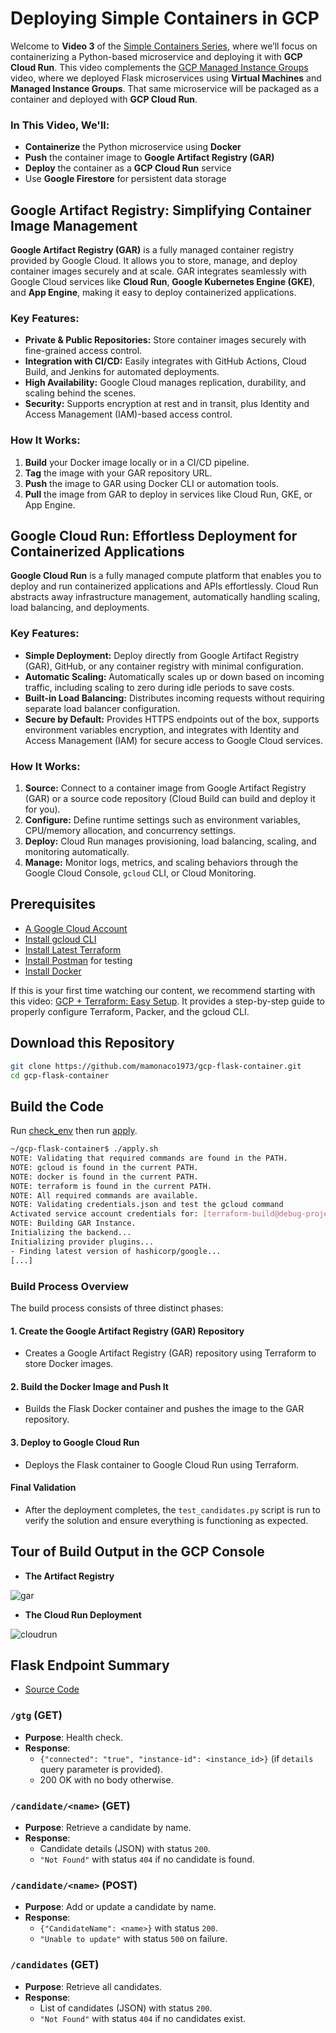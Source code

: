 # Deploying Simple Containers in GCP

Welcome to **Video 3** of the [Simple Containers Series](https://www.youtube.com/@MikesCloudSolutions), where we’ll focus on containerizing a Python-based microservice and deploying it with **GCP Cloud Run**. This video complements the [GCP Managed Instance Groups](https://www.youtube.com/watch?v=AAOZOhREc5o) video, where we deployed Flask microservices using **Virtual Machines** and **Managed Instance Groups**. That same microservice will be packaged as a container and deployed with **GCP Cloud Run**.

### In This Video, We'll:

- **Containerize** the Python microservice using **Docker**  
- **Push** the container image to **Google Artifact Registry (GAR)**  
- **Deploy** the container as a **GCP Cloud Run** service  
- Use **Google Firestore** for persistent data storage

## Google Artifact Registry: Simplifying Container Image Management

**Google Artifact Registry (GAR)** is a fully managed container registry provided by Google Cloud. It allows you to store, manage, and deploy container images securely and at scale. GAR integrates seamlessly with Google Cloud services like **Cloud Run**, **Google Kubernetes Engine (GKE)**, and **App Engine**, making it easy to deploy containerized applications.

### **Key Features:**
- **Private & Public Repositories:** Store container images securely with fine-grained access control.
- **Integration with CI/CD:** Easily integrates with GitHub Actions, Cloud Build, and Jenkins for automated deployments.
- **High Availability:** Google Cloud manages replication, durability, and scaling behind the scenes.
- **Security:** Supports encryption at rest and in transit, plus Identity and Access Management (IAM)-based access control.

### **How It Works:**
1. **Build** your Docker image locally or in a CI/CD pipeline.
2. **Tag** the image with your GAR repository URL.
3. **Push** the image to GAR using Docker CLI or automation tools.
4. **Pull** the image from GAR to deploy in services like Cloud Run, GKE, or App Engine.

## Google Cloud Run: Effortless Deployment for Containerized Applications

**Google Cloud Run** is a fully managed compute platform that enables you to deploy and run containerized applications and APIs effortlessly. Cloud Run abstracts away infrastructure management, automatically handling scaling, load balancing, and deployments.

### **Key Features:**
- **Simple Deployment:** Deploy directly from Google Artifact Registry (GAR), GitHub, or any container registry with minimal configuration.
- **Automatic Scaling:** Automatically scales up or down based on incoming traffic, including scaling to zero during idle periods to save costs.
- **Built-in Load Balancing:** Distributes incoming requests without requiring separate load balancer configuration.
- **Secure by Default:** Provides HTTPS endpoints out of the box, supports environment variables encryption, and integrates with Identity and Access Management (IAM) for secure access to Google Cloud services.

### **How It Works:**
1. **Source:** Connect to a container image from Google Artifact Registry (GAR) or a source code repository (Cloud Build can build and deploy it for you).
2. **Configure:** Define runtime settings such as environment variables, CPU/memory allocation, and concurrency settings.
3. **Deploy:** Cloud Run manages provisioning, load balancing, scaling, and monitoring automatically.
4. **Manage:** Monitor logs, metrics, and scaling behaviors through the Google Cloud Console, `gcloud` CLI, or Cloud Monitoring.

## Prerequisites

* [A Google Cloud Account](https://console.cloud.google.com/)
* [Install gcloud CLI](https://cloud.google.com/sdk/docs/install) 
* [Install Latest Terraform](https://developer.hashicorp.com/terraform/install)
* [Install Postman](https://www.postman.com/downloads/) for testing
* [Install Docker](https://docs.docker.com/engine/install/)

If this is your first time watching our content, we recommend starting with this video: [GCP + Terraform: Easy Setup](https://www.youtube.com/watch?v=3spJpYX4f7I). It provides a step-by-step guide to properly configure Terraform, Packer, and the gcloud CLI.

## Download this Repository

```bash
git clone https://github.com/mamonaco1973/gcp-flask-container.git
cd gcp-flask-container
```

## Build the Code

Run [check_env](check_env.sh) then run [apply](apply.sh).

```bash
~/gcp-flask-container$ ./apply.sh
NOTE: Validating that required commands are found in the PATH.
NOTE: gcloud is found in the current PATH.
NOTE: docker is found in the current PATH.
NOTE: terraform is found in the current PATH.
NOTE: All required commands are available.
NOTE: Validating credentials.json and test the gcloud command
Activated service account credentials for: [terraform-build@debug-project-446221.iam.gserviceaccount.com]
NOTE: Building GAR Instance.
Initializing the backend...
Initializing provider plugins...
- Finding latest version of hashicorp/google...
[...]
```

### **Build Process Overview**

The build process consists of three distinct phases:

#### 1. Create the Google Artifact Registry (GAR) Repository
- Creates a Google Artifact Registry (GAR) repository using Terraform to store Docker images.

#### 2. Build the Docker Image and Push It
- Builds the Flask Docker container and pushes the image to the GAR repository.

#### 3. Deploy to Google Cloud Run
- Deploys the Flask container to Google Cloud Run using Terraform.

#### Final Validation
- After the deployment completes, the `test_candidates.py` script is run to verify the solution and ensure everything is functioning as expected.

## Tour of Build Output in the GCP Console

- **The Artifact Registry**

![gar](gar.png)

- **The Cloud Run Deployment**

![cloudrun](cloudrun.png) 
## Flask Endpoint Summary

- [Source Code](./02-docker/app.py)

### `/gtg` (GET)
- **Purpose**: Health check.
- **Response**: 
  - `{"connected": "true", "instance-id": <instance_id>}` (if `details` query parameter is provided).
  - 200 OK with no body otherwise.

### `/candidate/<name>` (GET)
- **Purpose**: Retrieve a candidate by name.
- **Response**: 
  - Candidate details (JSON) with status `200`.
  - `"Not Found"` with status `404` if no candidate is found.

### `/candidate/<name>` (POST)
- **Purpose**: Add or update a candidate by name.
- **Response**: 
  - `{"CandidateName": <name>}` with status `200`.
  - `"Unable to update"` with status `500` on failure.

### `/candidates` (GET)
- **Purpose**: Retrieve all candidates.
- **Response**: 
  - List of candidates (JSON) with status `200`.
  - `"Not Found"` with status `404` if no candidates exist.